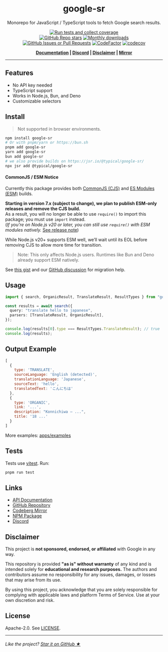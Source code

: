 <h1 align="center">google-sr</h1>

<p align="center">
	Monorepo for JavaScript / TypeScript tools to fetch Google search results.
</p>

<div align="center">

[![Run tests and collect coverage](https://github.com/typicalninja/google-sr/actions/workflows/tests.yml/badge.svg)][test-action]   
[![GitHub Repo stars](https://img.shields.io/github/stars/typicalninja/google-sr?style=flat)][stargazers]
[![Monthly downloads](https://img.shields.io/npm/dm/google-sr?style=flat)][npm-gsr]
[![GitHub Issues or Pull Requests](https://img.shields.io/github/issues/typicalninja/google-sr)][github-issues]
[![CodeFactor](https://www.codefactor.io/repository/github/typicalninja/google-sr/badge)][codefactor]
[![codecov](https://codecov.io/gh/typicalninja/google-sr/graph/badge.svg?token=NKZSQVTAAP)][codecov]


</div>

<div align="center">

**[Documentation][api-docs] |
[Discord][discord] |
[Disclaimer](#disclaimer) |
[Mirror][mirror-codeberg]**

</div>

---

## Features

- No API key needed
- TypeScript support
- Works in Node.js, Bun, and Deno
- Customizable selectors

## Install

> Not supported in browser environments.

```bash
npm install google-sr
# Or with pnpm/yarn or https://bun.sh
pnpm add google-sr
yarn add google-sr
bun add google-sr
# we also provide builds on https://jsr.io/@typical/google-sr/
npx jsr add @typical/google-sr
```

#### CommonJS / ESM Notice

Currently this package provides both [CommonJS (CJS)][cjs-nodejs-docs] and [ES Modules (ESM)][esm-nodejs-docs] builds.

**Starting in version 7.x (subject to change), we plan to publish ESM-only releases and remove the CJS build.**  
As a result, you will no longer be able to use `require()` to import this package; you must use `import` instead.  
(*If you’re on Node.js v20 or later, you can still use `require()` with ESM modules natively.* [See release note][nodejs-v20-backport-note])

While Node.js v20+ supports ESM well, we’ll wait until its EOL before removing CJS to allow more time for transition.

> Note: This only affects Node.js users. Runtimes like Bun and Deno already support ESM natively.

See [this gist][esm-migration-pure-esm-gist] and our [GitHub discussion][cjs-build-notice-discussion] for migration help.

## Usage

```ts
import { search, OrganicResult, TranslateResult, ResultTypes } from "google-sr";

const results = await search({
  query: "translate hello to japanese",
  parsers: [TranslateResult, OrganicResult],
});

console.log(results[0].type === ResultTypes.TranslateResult); // true
console.log(results);
```

## Output Example

```js
[
  {
    type: 'TRANSLATE',
    sourceLanguage: 'English (detected)',
    translationLanguage: 'Japanese',
    sourceText: 'hello',
    translatedText: 'こんにちは'
  },
  {
    type: 'ORGANIC',
    link: '...',
    description: "Konnichiwa – ...",
    title: '18 ...'
  }
]
```

More examples: [apps/examples](https://github.com/typicalninja/google-sr/tree/master/apps/examples)

## Tests

Tests use [vitest](https://vitest.dev/). Run:

```bash
pnpm run test
```

## Links

- [API Documentation][api-docs]
- [GitHub Repository][github]
- [Codeberg Mirror][mirror-codeberg]
- [NPM Package][npm-gsr]
- [Discord][discord]


## Disclaimer

This project is **not sponsored, endorsed, or affiliated** with Google in any way.

This repository is provided **"as is" without warranty** of any kind and is intended solely for **educational and research purposes.** The authors and contributors assume no responsibility for any issues, damages, or losses that may arise from its use.

By using this project, you acknowledge that you are solely responsible for complying with applicable laws and platform Terms of Service. Use at your own discretion and risk.

## License

Apache-2.0. See [LICENSE](./LICENSE).

---

###### Like the project? [Star it on GitHub ★][github]

[npm-gsr]: https://www.npmjs.com/package/google-sr  
[stargazers]: https://github.com/typicalninja/google-sr/stargazers  
[github]: https://github.com/typicalninja/google-sr  
[github-issues]: https://github.com/typicalninja/google-sr/issues
[discord]: https://discord.gg/ynwckXS9T2  
[test-action]: https://github.com/typicalninja/google-sr/actions/workflows/tests.yml  
[api-docs]: https://typicalninja.github.io/google-sr/  
[mirror-codeberg]: https://codeberg.org/typicalninja/google-sr  
[codefactor]: https://www.codefactor.io/repository/github/typicalninja/google-sr
[codecov]: https://codecov.io/gh/typicalninja/google-sr

[nodejs-v20-backport-note]: https://nodejs.org/en/blog/release/v20.19.0/  
[esm-nodejs-docs]: https://nodejs.org/api/esm.html#introduction  
[cjs-nodejs-docs]: https://nodejs.org/api/modules.html#modules-commonjs-modules  
[cjs-build-notice-discussion]: https://github.com/typicalninja/google-sr/discussions/86  
[esm-migration-pure-esm-gist]: https://gist.github.com/sindresorhus/a39789f98801d908bbc7ff3ecc99d99c